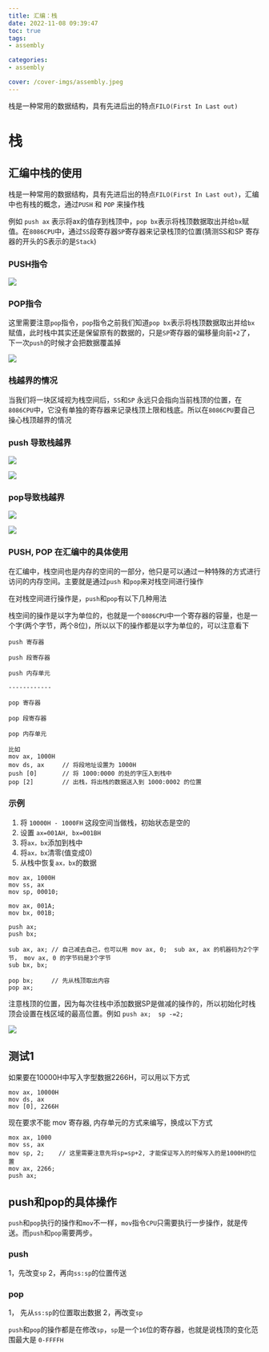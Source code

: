 ```yaml
---
title: 汇编：栈
date: 2022-11-08 09:39:47
toc: true
tags:
- assembly

categories:
- assembly

cover: /cover-imgs/assembly.jpeg
---
```


栈是一种常用的数据结构，具有先进后出的特点`FILO(First In Last out)`
<!-- more -->
# 栈

## 汇编中栈的使用

栈是一种常用的数据结构，具有先进后出的特点`FILO(First In Last out)`，汇编中也有栈的概念，通过`PUSH` 和 `POP` 来操作栈

例如 `push ax` 表示将ax的值存到栈顶中，`pop bx`表示将栈顶数据取出并给`bx`赋值。在`8086CPU`中，通过`SS`段寄存器`SP`寄存器来记录栈顶的位置(猜测SS和SP 寄存器的开头的S表示的是`Stack`)

### PUSH指令

![](/image/assembly/03_栈/Untitled.png)

### POP指令

这里需要注意`pop`指令，`pop`指令之前我们知道`pop bx`表示将栈顶数据取出并给`bx`赋值，此时栈中其实还是保留原有的数据的，只是`SP`寄存器的偏移量向前`+2`了，下一次`push`的时候才会把数据覆盖掉

![](/image/assembly/03_栈/Untitled%201.png)

### 栈越界的情况

当我们将一块区域视为栈空间后，`SS`和`SP` 永远只会指向当前栈顶的位置，在`8086CPU`中，它没有单独的寄存器来记录栈顶上限和栈底。所以在`8086CPU`要自己操心栈顶越界的情况

### push 导致栈越界

![](/image/assembly/03_栈/Untitled%202.png)

![](/image/assembly/03_栈/Untitled%203.png)

### pop导致栈越界

![](/image/assembly/03_栈/Untitled%204.png)

![](/image/assembly/03_栈/Untitled%205.png)

### PUSH, POP 在汇编中的具体使用

在汇编中，栈空间也是内存的空间的一部分，他只是可以通过一种特殊的方式进行访问的内存空间。主要就是通过`push` 和`pop`来对栈空间进行操作

在对栈空间进行操作是，`push`和`pop`有以下几种用法

栈空间的操作是以字为单位的，也就是一个`8086CPU`中一个寄存器的容量，也是一个字(两个字节，两个8位)，所以以下的操作都是以字为单位的，可以注意看下

```wasm
push 寄存器

push 段寄存器

push 内存单元

------------

pop 寄存器

pop 段寄存器

pop 内存单元

比如
mov ax, 1000H
mov ds, ax     // 将段地址设置为 1000H
push [0]       // 将 1000:0000 的处的字压入到栈中
pop [2]        // 出栈，将出栈的数据送入到 1000:0002 的位置
```

### 示例

1. 将 `10000H - 1000FH` 这段空间当做栈，初始状态是空的
2. 设置 `ax=001AH, bx=001BH`
3. 将`ax，bx`添加到栈中
4. 将`ax，bx`清零(值变成0)
5. 从栈中恢复`ax，bx`的数据

```wasm
mov ax, 1000H
mov ss, ax
mov sp, 00010;

mov ax, 001A;
mov bx, 001B;

push ax;
push bx;

sub ax, ax; // 自己减去自己，也可以用 mov ax, 0;  sub ax, ax 的机器码为2个字节， mov ax, 0 的字节码是3个字节
sub bx, bx;

pop bx;     // 先从栈顶取出内容
pop ax;

```

注意栈顶的位置，因为每次往栈中添加数据SP是做减的操作的，所以初始化时栈顶会设置在栈区域的最高位置。例如 `push ax;  sp -=2;`

![](/image/assembly/03_栈/Untitled%206.png)

## 测试1

如果要在10000H中写入字型数据2266H，可以用以下方式

```wasm
mov ax, 10000H
mov ds, ax
mov [0], 2266H
```

现在要求不能 mov 寄存器, 内存单元的方式来编写，换成以下方式

```wasm
mox ax, 1000
mov ss, ax
mov sp, 2;    // 这里需要注意先将sp=sp+2, 才能保证写入的时候写入的是1000H的位置
mov ax, 2266;
push ax;
```

## push和pop的具体操作

`push`和`pop`执行的操作和`mov`不一样，`mov`指令`CPU`只需要执行一步操作，就是传送。而`push`和`pop`需要两步。

### push

1，先改变`sp`
2，再向`ss:sp`的位置传送

### pop

1， 先从`ss:sp`的位置取出数据
2，再改变`sp`

`push`和`pop`的操作都是在修改`sp`，`sp`是一个`16`位的寄存器，也就是说栈顶的变化范围最大是 `0-FFFFH`
